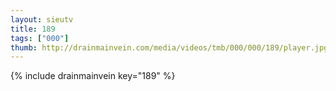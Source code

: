 ```yaml
--- 
layout: sieutv
title: 189
tags: ["000"]
thumb: http://drainmainvein.com/media/videos/tmb/000/000/189/player.jpg
---
```

{% include drainmainvein key="189" %} 
